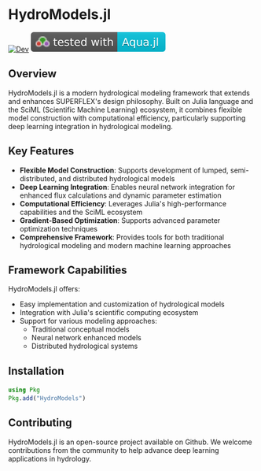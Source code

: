 # HydroModels.jl

[![Dev](https://img.shields.io/badge/docs-dev-blue.svg)](https://chooron.github.io/HydroModels.jl/dev/)
[![Aqua](https://raw.githubusercontent.com/JuliaTesting/Aqua.jl/master/badge.svg)](https://github.com/JuliaTesting/Aqua.jl)

## Overview

HydroModels.jl is a modern hydrological modeling framework that extends and enhances SUPERFLEX's design philosophy. Built on Julia language and the SciML (Scientific Machine Learning) ecosystem, it combines flexible model construction with computational efficiency, particularly supporting deep learning integration in hydrological modeling.

## Key Features

- **Flexible Model Construction**: Supports development of lumped, semi-distributed, and distributed hydrological models
- **Deep Learning Integration**: Enables neural network integration for enhanced flux calculations and dynamic parameter estimation
- **Computational Efficiency**: Leverages Julia's high-performance capabilities and the SciML ecosystem
- **Gradient-Based Optimization**: Supports advanced parameter optimization techniques
- **Comprehensive Framework**: Provides tools for both traditional hydrological modeling and modern machine learning approaches

## Framework Capabilities

HydroModels.jl offers:
- Easy implementation and customization of hydrological models
- Integration with Julia's scientific computing ecosystem
- Support for various modeling approaches:
  - Traditional conceptual models
  - Neural network enhanced models
  - Distributed hydrological systems

## Installation

```julia
using Pkg
Pkg.add("HydroModels")
```

## Contributing

HydroModels.jl is an open-source project available on Github. We welcome contributions from the community to help advance deep learning applications in hydrology.


